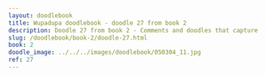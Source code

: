 ```yaml
---
layout: doodlebook
title: Wupadupa doodlebook - doodle 27 from book 2
description: Doodle 27 from book 2 - Comments and doodles that capture the essence of this event  
slug: /doodlebook/book-2/doodle-27.html
book: 2
doodle_image: ../../../images/doodlebook/050304_11.jpg
ref: 27
---	  
```

																																																																							